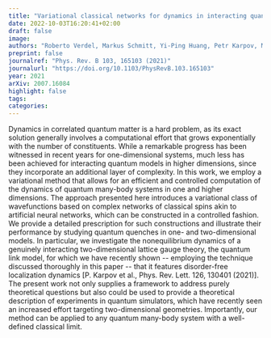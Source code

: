 ```yaml
---
title: "Variational classical networks for dynamics in interacting quantum matter"
date: 2022-10-03T16:20:41+02:00
draft: false
image: 
authors: "Roberto Verdel, Markus Schmitt, Yi-Ping Huang, Petr Karpov, Markus Heyl"
preprint: false
journalref: "Phys. Rev. B 103, 165103 (2021)"
journalurl: "https://doi.org/10.1103/PhysRevB.103.165103"
year: 2021
arXiv: 2007.16084
highlight: false
tags:
categories:
---
```


Dynamics in correlated quantum matter is a hard problem, as its exact solution generally involves a computational effort that grows exponentially with the number of constituents. While a remarkable progress has been witnessed in recent years for one-dimensional systems, much less has been achieved for interacting quantum models in higher dimensions, since they incorporate an additional layer of complexity. In this work, we employ a variational method that allows for an efficient and controlled computation of the dynamics of quantum many-body systems in one and higher dimensions. The approach presented here introduces a variational class of wavefunctions based on complex networks of classical spins akin to artificial neural networks, which can be constructed in a controlled fashion. We provide a detailed prescription for such constructions and illustrate their performance by studying quantum quenches in one- and two-dimensional models. In particular, we investigate the nonequilibrium dynamics of a genuinely interacting two-dimensional lattice gauge theory, the quantum link model, for which we have recently shown -- employing the technique discussed thoroughly in this paper -- that it features disorder-free localization dynamics [P. Karpov et al., Phys. Rev. Lett. 126, 130401 (2021)]. The present work not only supplies a framework to address purely theoretical questions but also could be used to provide a theoretical description of experiments in quantum simulators, which have recently seen an increased effort targeting two-dimensional geometries. Importantly, our method can be applied to any quantum many-body system with a well-defined classical limit.